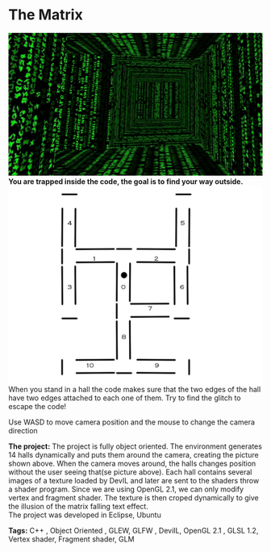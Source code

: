# The Matrix
![Alt text](/Debug/screenshot.png?raw=true "The Matrix")
<b>You are trapped inside the code, the goal is to find your way outside.</b>
![Alt text](/Debug/rooms.png?raw=true "The halls")
When you stand in a hall the code makes sure that the two edges of the hall have two edges attached to each one of them.
Try to find the glitch to escape the code!

Use WASD to move camera position and the mouse to change the camera direction  

<b>The project:</b>
The project is fully object oriented. 
The environment generates 14 halls dynamically and puts them around the camera, creating the picture shown above.
When the camera moves around, the halls changes position without the user seeing that(se picture above).
Each hall contains several images of a texture loaded by DevIL and later are sent to the shaders throw a shader program.
Since we are using OpenGL 2.1, we can only modify vertex and fragment shader. 
The texture is then croped dynamically to give the illusion of the matrix falling text effect. 
<br />
The project was developed in Eclipse, Ubuntu

<b>Tags:</b> C++ , Object Oriented , GLEW, GLFW , DeviIL, OpenGL 2.1 , GLSL 1.2, Vertex shader, Fragment shader, GLM
